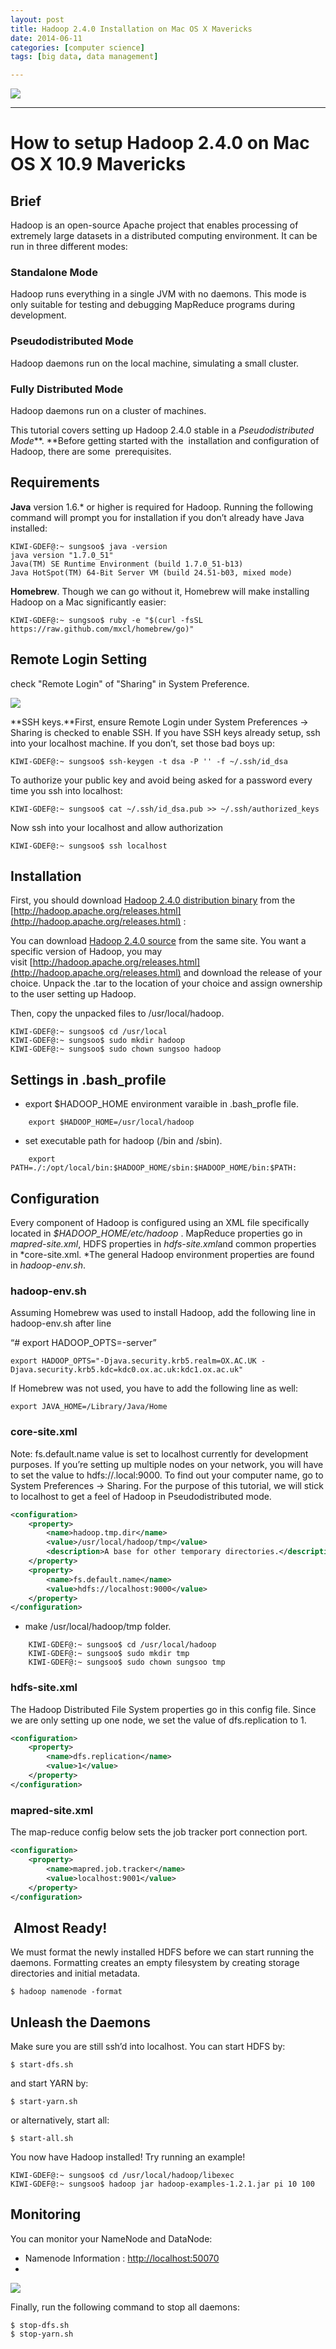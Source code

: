 ```yaml
---
layout: post
title: Hadoop 2.4.0 Installation on Mac OS X Mavericks
date: 2014-06-11
categories: [computer science]
tags: [big data, data management]

---
```


[![](http://sungsoo.github.com/images/hate-big-data.png)](http://sungsoo.github.com/images/hate-big-data.png)

---

# How to setup Hadoop 2.4.0 on Mac OS X 10.9 Mavericks 



Brief
-----

Hadoop is an open-source Apache project that enables processing of
extremely large datasets in a distributed computing environment. It can
be run in three different modes:

### Standalone Mode

Hadoop runs everything in a single JVM with no daemons. This mode is
only suitable for testing and debugging MapReduce programs during
development.

### Pseudodistributed Mode

Hadoop daemons run on the local machine, simulating a small cluster.

### Fully Distributed Mode

Hadoop daemons run on a cluster of machines.

This tutorial covers setting up Hadoop 2.4.0 stable in
a *Pseudodistributed Mode***. **Before getting started with the
 installation and configuration of Hadoop, there are some
 prerequisites.

Requirements
------------

**Java** version 1.6.* or higher is required for Hadoop. Running the
following command will prompt you for installation if you don’t already
have Java installed:

```
KIWI-GDEF@:~ sungsoo$ java -version
java version "1.7.0_51"
Java(TM) SE Runtime Environment (build 1.7.0_51-b13)
Java HotSpot(TM) 64-Bit Server VM (build 24.51-b03, mixed mode)
```

**Homebrew**. Though we can go without it, Homebrew will make installing
Hadoop on a Mac significantly easier:

```
KIWI-GDEF@:~ sungsoo$ ruby -e "$(curl -fsSL https://raw.github.com/mxcl/homebrew/go)"
```

Remote Login Setting
---

check "Remote Login" of "Sharing" in System Preference.

![](http://sungsoo.github.com/images/remotelogin.png)

**SSH keys.**First, ensure Remote Login under System Preferences ->
Sharing is checked to enable SSH. If you have SSH keys already setup,
ssh into your localhost machine. If you don’t, set those bad boys up:

	KIWI-GDEF@:~ sungsoo$ ssh-keygen -t dsa -P '' -f ~/.ssh/id_dsa

To authorize your public key and avoid being asked for a password every
time you ssh into localhost:

	KIWI-GDEF@:~ sungsoo$ cat ~/.ssh/id_dsa.pub >> ~/.ssh/authorized_keys

Now ssh into your localhost and allow authorization

	KIWI-GDEF@:~ sungsoo$ ssh localhost


Installation
------------

First, you should download [Hadoop 2.4.0 distribution binary](http://apache.tt.co.kr/hadoop/common/hadoop-2.4.0/hadoop-2.4.0.tar.gz) from the [http://hadoop.apache.org/releases.html](http://hadoop.apache.org/releases.html) :

You can download [Hadoop 2.4.0 source](http://apache.tt.co.kr/hadoop/common/hadoop-2.4.0/hadoop-2.4.0-src.tar.gz) from the same site.
You want a specific version of
Hadoop, you may visit [http://hadoop.apache.org/releases.html](http://hadoop.apache.org/releases.html) and
download the release of your choice. Unpack the .tar to the location of
your choice and assign ownership to the user setting up Hadoop.

Then, copy the unpacked files to /usr/local/hadoop.

	KIWI-GDEF@:~ sungsoo$ cd /usr/local
	KIWI-GDEF@:~ sungsoo$ sudo mkdir hadoop
	KIWI-GDEF@:~ sungsoo$ sudo chown sungsoo hadoop

Settings in .bash_profile	
---

* export $HADOOP_HOME environment varaible in .bash_profle file.

```
	export $HADOOP_HOME=/usr/local/hadoop
```	
	
* set executable path for hadoop (/bin and /sbin).

```
	export PATH=./:/opt/local/bin:$HADOOP_HOME/sbin:$HADOOP_HOME/bin:$PATH:
```


Configuration
-------------

Every component of Hadoop is configured using an XML file specifically
located in *$HADOOP_HOME/etc/hadoop* . MapReduce
properties go in *mapred-site.xml*, HDFS properties in
*hdfs-site.xml*and common properties in *core-site.xml. *The general
Hadoop environment properties are found in *hadoop-env.sh*.

### **hadoop-env.sh**

Assuming Homebrew was used to install Hadoop, add the following line in
hadoop-env.sh after line

“# export HADOOP_OPTS=-server”

	export HADOOP_OPTS="-Djava.security.krb5.realm=OX.AC.UK -Djava.security.krb5.kdc=kdc0.ox.ac.uk:kdc1.ox.ac.uk"

 
If Homebrew was not used, you have to add the following line as well:

	export JAVA_HOME=/Library/Java/Home



### **core-site.xml**

Note: fs.default.name value is set to localhost currently for
development purposes. If you’re setting up multiple nodes on your
network, you will have to set the value to
hdfs://<ComputerName>.local:9000. To find out your computer name, go
to System Preferences -> Sharing. For the purpose of this tutorial, we
will stick to localhost to get a feel of Hadoop in Pseudodistributed
mode.

```xml
<configuration> 
	<property> 
		<name>hadoop.tmp.dir</name>
		<value>/usr/local/hadoop/tmp</value> 
		<description>A base for other temporary directories.</description> 
	</property> 
	<property>
		<name>fs.default.name</name>
		<value>hdfs://localhost:9000</value> 
	</property>
</configuration>
```

* make /usr/local/hadoop/tmp folder.

```
	KIWI-GDEF@:~ sungsoo$ cd /usr/local/hadoop
	KIWI-GDEF@:~ sungsoo$ sudo mkdir tmp	
	KIWI-GDEF@:~ sungsoo$ sudo chown sungsoo tmp
```

### **hdfs-site.xml**

The Hadoop Distributed File System properties go in this config file.
Since we are only setting up one node, we set the value of
dfs.replication to 1.

```xml
<configuration> 
	<property> 
		<name>dfs.replication</name>
		<value>1</value> 
	</property> 
</configuration>
```


### **mapred-site.xml**

The map-reduce config below sets the job tracker port connection port.

```xml
<configuration> 
	<property> 
		<name>mapred.job.tracker</name>
		<value>localhost:9001</value> 
	</property> 
</configuration>
```


 Almost Ready!
--------------

We must format the newly installed HDFS before we can start running the
daemons. Formatting creates an empty filesystem by creating storage
directories and initial metadata.

	$ hadoop namenode -format


Unleash the Daemons
-------------------

Make sure you are still ssh’d into localhost. You can start HDFS by:

	$ start-dfs.sh


and start YARN by:

	$ start-yarn.sh


or alternatively, start all:

	$ start-all.sh



You now have Hadoop installed! Try running an example!

	KIWI-GDEF@:~ sungsoo$ cd /usr/local/hadoop/libexec
	KIWI-GDEF@:~ sungsoo$ hadoop jar hadoop-examples-1.2.1.jar pi 10 100


Monitoring
-----------

You can monitor your NameNode and DataNode:

* Namenode Information : [http://localhost:50070](http://localhost:50070)
* 
![](http://sungsoo.github.com/images/nodeinfo.png)


Finally, run the following command to stop all daemons:

	$ stop-dfs.sh
	$ stop-yarn.sh


